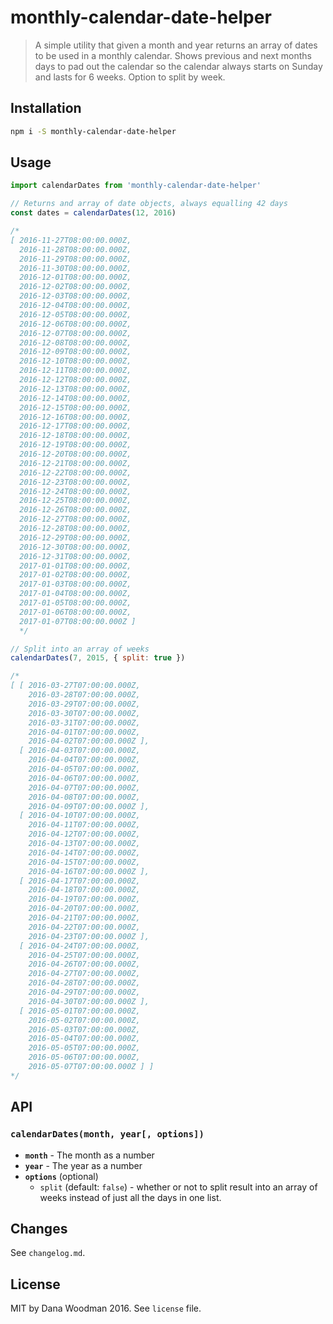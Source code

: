 # monthly-calendar-date-helper

> A simple utility that given a month and year returns an array of dates to be used in a monthly calendar. Shows previous and next months days to pad out the calendar so the calendar always starts on Sunday and lasts for 6 weeks. Option to split by week.

## Installation

```bash
npm i -S monthly-calendar-date-helper
```


## Usage

```js
import calendarDates from 'monthly-calendar-date-helper'

// Returns and array of date objects, always equalling 42 days
const dates = calendarDates(12, 2016)

/*
[ 2016-11-27T08:00:00.000Z,
  2016-11-28T08:00:00.000Z,
  2016-11-29T08:00:00.000Z,
  2016-11-30T08:00:00.000Z,
  2016-12-01T08:00:00.000Z,
  2016-12-02T08:00:00.000Z,
  2016-12-03T08:00:00.000Z,
  2016-12-04T08:00:00.000Z,
  2016-12-05T08:00:00.000Z,
  2016-12-06T08:00:00.000Z,
  2016-12-07T08:00:00.000Z,
  2016-12-08T08:00:00.000Z,
  2016-12-09T08:00:00.000Z,
  2016-12-10T08:00:00.000Z,
  2016-12-11T08:00:00.000Z,
  2016-12-12T08:00:00.000Z,
  2016-12-13T08:00:00.000Z,
  2016-12-14T08:00:00.000Z,
  2016-12-15T08:00:00.000Z,
  2016-12-16T08:00:00.000Z,
  2016-12-17T08:00:00.000Z,
  2016-12-18T08:00:00.000Z,
  2016-12-19T08:00:00.000Z,
  2016-12-20T08:00:00.000Z,
  2016-12-21T08:00:00.000Z,
  2016-12-22T08:00:00.000Z,
  2016-12-23T08:00:00.000Z,
  2016-12-24T08:00:00.000Z,
  2016-12-25T08:00:00.000Z,
  2016-12-26T08:00:00.000Z,
  2016-12-27T08:00:00.000Z,
  2016-12-28T08:00:00.000Z,
  2016-12-29T08:00:00.000Z,
  2016-12-30T08:00:00.000Z,
  2016-12-31T08:00:00.000Z,
  2017-01-01T08:00:00.000Z,
  2017-01-02T08:00:00.000Z,
  2017-01-03T08:00:00.000Z,
  2017-01-04T08:00:00.000Z,
  2017-01-05T08:00:00.000Z,
  2017-01-06T08:00:00.000Z,
  2017-01-07T08:00:00.000Z ]
  */

// Split into an array of weeks
calendarDates(7, 2015, { split: true })

/*
[ [ 2016-03-27T07:00:00.000Z,
    2016-03-28T07:00:00.000Z,
    2016-03-29T07:00:00.000Z,
    2016-03-30T07:00:00.000Z,
    2016-03-31T07:00:00.000Z,
    2016-04-01T07:00:00.000Z,
    2016-04-02T07:00:00.000Z ],
  [ 2016-04-03T07:00:00.000Z,
    2016-04-04T07:00:00.000Z,
    2016-04-05T07:00:00.000Z,
    2016-04-06T07:00:00.000Z,
    2016-04-07T07:00:00.000Z,
    2016-04-08T07:00:00.000Z,
    2016-04-09T07:00:00.000Z ],
  [ 2016-04-10T07:00:00.000Z,
    2016-04-11T07:00:00.000Z,
    2016-04-12T07:00:00.000Z,
    2016-04-13T07:00:00.000Z,
    2016-04-14T07:00:00.000Z,
    2016-04-15T07:00:00.000Z,
    2016-04-16T07:00:00.000Z ],
  [ 2016-04-17T07:00:00.000Z,
    2016-04-18T07:00:00.000Z,
    2016-04-19T07:00:00.000Z,
    2016-04-20T07:00:00.000Z,
    2016-04-21T07:00:00.000Z,
    2016-04-22T07:00:00.000Z,
    2016-04-23T07:00:00.000Z ],
  [ 2016-04-24T07:00:00.000Z,
    2016-04-25T07:00:00.000Z,
    2016-04-26T07:00:00.000Z,
    2016-04-27T07:00:00.000Z,
    2016-04-28T07:00:00.000Z,
    2016-04-29T07:00:00.000Z,
    2016-04-30T07:00:00.000Z ],
  [ 2016-05-01T07:00:00.000Z,
    2016-05-02T07:00:00.000Z,
    2016-05-03T07:00:00.000Z,
    2016-05-04T07:00:00.000Z,
    2016-05-05T07:00:00.000Z,
    2016-05-06T07:00:00.000Z,
    2016-05-07T07:00:00.000Z ] ]
*/
```


## API

### `calendarDates(month, year[, options])`

- **`month`** - The month as a number
- **`year`** - The year as a number
- **`options`** (optional)
    - `split` (default: `false`) - whether or not to split result into an array of weeks instead of just all the days in one list.


## Changes

See `changelog.md`.


## License

MIT by Dana Woodman 2016. See `license` file.
